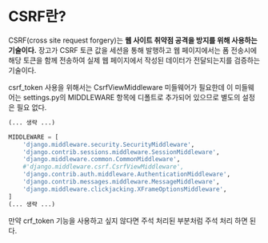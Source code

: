 # CSRF란?
CSRF(cross site request forgery)는 **웹 사이트 취약점 공격을 방지를 위해 사용하는 기술이다.** 장고가 CSRF 토큰 값을 세션을 통해 발행하고 웹 페이지에서는 폼 전송시에 해당 토큰을 함께 전송하여 실제 웹 페이지에서 작성된 데이터가 전달되는지를 검증하는 기술이다.
</br>

csrf_token 사용을 위해서는 CsrfViewMiddleware 미들웨어가 필요한데 이 미들웨어는 settings.py의 MIDDLEWARE 항목에 디폴트로 추가되어 있으므로 별도의 설정은 필요 없다.

```python
(... 생략 ...)

MIDDLEWARE = [
    'django.middleware.security.SecurityMiddleware',
    'django.contrib.sessions.middleware.SessionMiddleware',
    'django.middleware.common.CommonMiddleware',
    #'django.middleware.csrf.CsrfViewMiddleware',
    'django.contrib.auth.middleware.AuthenticationMiddleware',
    'django.contrib.messages.middleware.MessageMiddleware',
    'django.middleware.clickjacking.XFrameOptionsMiddleware',
]
(... 생략 ...)
```
만약 crf_token 기능을 사용하고 싶지 않다면 주석 처리된 부분처럼 주석 처리 하면 된다.